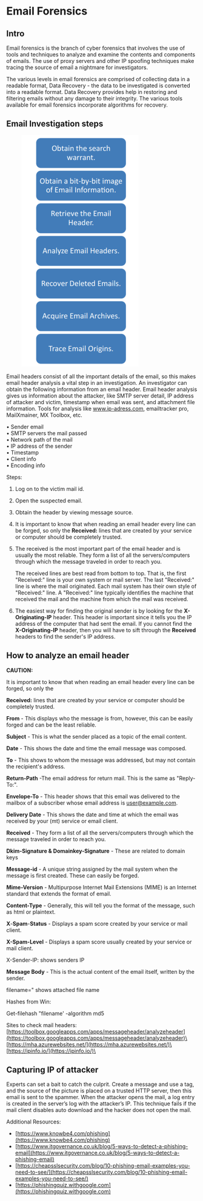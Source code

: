 # Email Forensics

## Intro

Email forensics is the branch of cyber forensics that involves the use of tools and techniques to analyze and examine the contents and components of emails. The use of proxy servers and other IP spoofing techniques make tracing the source of email a nightmare for investigators.

The various levels in email forensics are comprised of collecting data in a readable format, Data Recovery - the data to be investigated is converted into a readable format. Data Recovery provides help in restoring and filtering emails without any damage to their integrity. The various tools available for email forensics incorporate algorithms for recovery.



## Email Investigation steps



<figure><img src="../../../../.gitbook/assets/image (2) (1) (2).png" alt=""><figcaption></figcaption></figure>

Email headers consist of all the important details of the email, so this makes email header analysis a vital step in an investigation. An investigator can obtain the following information from an email header. Email header analysis gives us information about the attacker, like SMTP server detail, IP address of attacker and victim, timestamp when email was sent, and attachment file information. Tools for analysis like www.ip-adress.com, emailtracker pro, MailXmainer, MX Toolbox, etc.&#x20;

• Sender email \
• SMTP servers the mail passed \
• Network path of the mail \
• IP address of the sender \
• Timestamp \
• Client info \
• Encoding info



Steps:

1. Log on to the victim mail id.
2. Open the suspected email.
3. Obtain the header by viewing message source.&#x20;
4. It is important to know that when reading an email header every line can be forged, so only the **Received:** lines that are created by your service or computer should be completely trusted.
5.  The received is the most important part of the email header and is usually the most reliable. They form a list of all the servers/computers through which the message traveled in order to reach you.

    The received lines are best read from bottom to top. That is, the first "Received:" line is your own system or mail server. The last "Received:" line is where the mail originated. Each mail system has their own style of "Received:" line. A "Received:" line typically identifies the machine that received the mail and the machine from which the mail was received.
6. The easiest way for finding the original sender is by looking for the **X-Originating-IP** header. This header is important since it tells you the IP address of the computer that had sent the email. If you cannot find the **X-Originating-IP** header, then you will have to sift through the **Received** headers to find the sender's IP address.



## How to analyze an email header

**CAUTION:**

It is important to know that when reading an email header every line can be forged, so only the&#x20;

**Received:** lines that are created by your service or computer should be completely trusted.

**From** - This displays who the message is from, however, this can be easily forged and can be the least reliable.

**Subject** - This is what the sender placed as a topic of the email content.

**Date** - This shows the date and time the email message was composed.

**To** - This shows to whom the message was addressed, but may not contain the recipient's address.

**Return-Path** -The email address for return mail. This is the same as "Reply-To:".

**Envelope-To** - This header shows that this email was delivered to the mailbox of a subscriber whose email address is user@example.com.

**Delivery Date** - This shows the date and time at which the email was received by your (mt) service or email client.

**Received** - They form a list of all the servers/computers through which the message traveled in order to reach you.

**Dkim-Signature & Domainkey-Signature** - These are related to domain keys

**Message-id** - A unique string assigned by the mail system when the message is first created. These can easily be forged.

**Mime-Version** - Multipurpose Internet Mail Extensions (MIME) is an Internet standard that extends the format of email.&#x20;

**Content-Type** - Generally, this will tell you the format of the message, such as html or plaintext.

**X**-**Spam**-**Status** - Displays a spam score created by your service or mail client.

**X-Spam-Level** - Displays a spam score usually created by your service or mail client.

X-Sender-IP: shows senders IP

**Message Body** - This is the actual content of the email itself, written by the sender.

filename=" shows attached file name



Hashes from Win:

Get-filehash "filename' -algorithm md5



Sites to check mail headers:\
[https://toolbox.googleapps.com/apps/messageheader/analyzeheader](https://toolbox.googleapps.com/apps/messageheader/analyzeheader)\
[https://mha.azurewebsites.net/](https://mha.azurewebsites.net/)\
[https://ipinfo.io/](https://ipinfo.io/)\


## Capturing IP of attacker

Experts can set a bait to catch the culprit. Create a message and use a  tag, and the source of the picture is placed on a trusted HTTP server, then this email is sent to the spammer. When the attacker opens the mail, a log entry is created in the server’s log with the attacker’s IP. This technique fails if the mail client disables auto download and the hacker does not open the mail.



Additional Resources:

* [https://www.knowbe4.com/phishing](https://www.knowbe4.com/phishing)
* [https://www.itgovernance.co.uk/blog/5-ways-to-detect-a-phishing-email](https://www.itgovernance.co.uk/blog/5-ways-to-detect-a-phishing-email)
* [https://cheapsslsecurity.com/blog/10-phishing-email-examples-you-need-to-see/](https://cheapsslsecurity.com/blog/10-phishing-email-examples-you-need-to-see/)
* [https://phishingquiz.withgoogle.com](https://phishingquiz.withgoogle.com)
